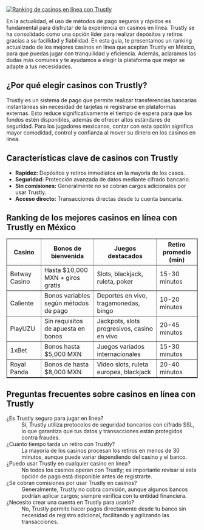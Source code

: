 [![Ranking de casinos en línea con Trustly](https://123-caf.pages.dev/gitsignup.png)](https://vrmoo.ru/Bt82HjjY)

<p>En la actualidad, el uso de métodos de pago seguros y rápidos es fundamental para disfrutar de la experiencia en casinos en línea. Trustly se ha consolidado como una opción líder para realizar depósitos y retiros gracias a su facilidad y fiabilidad. En esta guía, te presentamos un ranking actualizado de los mejores casinos en línea que aceptan Trustly en México, para que puedas jugar con tranquilidad y eficiencia. Además, aclaramos las dudas más comunes y te ayudamos a elegir la plataforma que mejor se adapte a tus necesidades.</p>  <h2>¿Por qué elegir casinos con Trustly?</h2> <p>Trustly es un sistema de pago que permite realizar transferencias bancarias instantáneas sin necesidad de tarjetas ni registrarse en plataformas externas. Esto reduce significativamente el tiempo de espera para que los fondos estén disponibles, además de ofrecer altos estándares de seguridad. Para los jugadores mexicanos, contar con esta opción significa mayor comodidad, control y confianza al mover su dinero en los casinos en línea.</p>  <h2>Características clave de casinos con Trustly</h2> <ul>   <li><strong>Rapidez:</strong> Depósitos y retiros inmediatos en la mayoría de los casos.</li>   <li><strong>Seguridad:</strong> Protección avanzada de datos mediante cifrado bancario.</li>   <li><strong>Sin comisiones:</strong> Generalmente no se cobran cargos adicionales por usar Trustly.</li>   <li><strong>Acceso directo:</strong> Transacciones directas desde tu cuenta bancaria.</li> </ul>  <h2>Ranking de los mejores casinos en línea con Trustly en México</h2> <table border="1" cellpadding="8" cellspacing="0">   <thead>     <tr>       <th>Casino</th>       <th>Bonos de bienvenida</th>       <th>Juegos destacados</th>       <th>Retiro promedio (min)</th>     </tr>   </thead>   <tbody>     <tr>       <td>Betway Casino</td>       <td>Hasta $10,000 MXN + giros gratis</td>       <td>Slots, blackjack, ruleta, poker</td>       <td>15-30 minutos</td>     </tr>     <tr>       <td>Caliente</td>       <td>Bonos variables según métodos de pago</td>       <td>Deportes en vivo, tragamonedas, bingo</td>       <td>10-20 minutos</td>     </tr>     <tr>       <td>PlayUZU</td>       <td>Sin requisitos de apuesta en bonos</td>       <td>Jackpots, slots progresivos, casino en vivo</td>       <td>20-45 minutos</td>     </tr>     <tr>       <td>1xBet</td>       <td>Bonos hasta $5,000 MXN</td>       <td>Juegos variados internacionales</td>       <td>15-30 minutos</td>     </tr>     <tr>       <td>Royal Panda</td>       <td>Bonos de hasta $8,000 MXN</td>       <td>Video slots, ruleta europea, blackjack</td>       <td>20-40 minutos</td>     </tr>   </tbody> </table>  <h2>Preguntas frecuentes sobre casinos en línea con Trustly</h2> <dl>   <dt>¿Es Trustly seguro para jugar en línea?</dt>   <dd>Sí, Trustly utiliza protocolos de seguridad bancarios con cifrado SSL, lo que garantiza que tus datos y transacciones están protegidos contra fraudes.</dd>      <dt>¿Cuánto tiempo tarda un retiro con Trustly?</dt>   <dd>La mayoría de los casinos procesan los retiros en menos de 30 minutos, aunque puede variar dependiendo del casino y el banco.</dd>      <dt>¿Puedo usar Trustly en cualquier casino en línea?</dt>   <dd>No todos los casinos operan con Trustly; es importante revisar si esta opción de pago está disponible antes de registrarte.</dd>      <dt>¿Se cobran comisiones por usar Trustly en casinos?</dt>   <dd>Generalmente, Trustly no cobra comisión, aunque algunos bancos podrían aplicar cargos; siempre verifica con tu entidad financiera.</dd>      <dt>¿Necesito crear una cuenta en Trustly para usarlo?</dt>   <dd>No, Trustly permite hacer pagos directamente desde tu banco sin necesidad de registro adicional, facilitando y agilizando las transacciones.</dd> </dl>